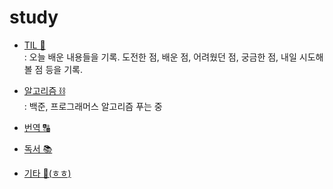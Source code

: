 # study

- [TIL 📝](https://github.com/dmydms/study/tree/main/TIL)  
  : 오늘 배운 내용들을 기록. 도전한 점, 배운 점, 어려웠던 점, 궁금한 점, 내일 시도해볼 점 등을 기록. 

- [알고리즘 ⛓](https://github.com/dmydms/study/tree/main/알고리즘)  
  : 백준, 프로그래머스 알고리즘 푸는 중

- [번역 🔠](https://github.com/dmydms/study/tree/main/번역)
- [독서 📚](https://github.com/dmydms/study/tree/main/독서)
- [기타 🎸(ㅎㅎ)](https://github.com/dmydms/study/tree/main/기타)
